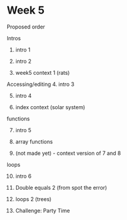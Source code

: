 # Week 5

Proposed order

Intros
1. intro 1 

2. intro 2

3. week5 context 1 (rats)

Accessing/editing
4. intro 3

5. intro 4

6. index context (solar system)

functions

7. intro 5

8. array functions

9. (not made yet) - context version of 7 and 8

loops

10. intro 6

11. Double equals 2 (from spot the error)

12. loops 2 (trees)


13. Challenge: Party Time

